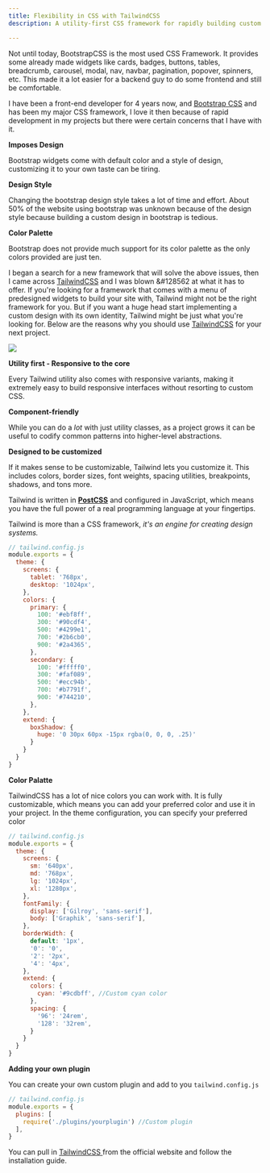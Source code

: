 ```yaml
---
title: Flexibility in CSS with TailwindCSS
description: A utility-first CSS framework for rapidly building custom designs.

---
```

Not until today, BootstrapCSS is the most used CSS Framework. It provides some already made widgets like cards, badges, buttons, tables, breadcrumb, carousel, modal, nav, navbar, pagination, popover, spinners, etc. This made it a lot easier for a backend guy to do some frontend and still be comfortable.

I have been a front-end developer for 4 years now, and [Bootstrap CSS](https://bootstrap.com "BootstrapCSS")  and has been my major CSS framework, I love it then because of rapid development in my projects but there were certain concerns that I have with it.

**Imposes Design**

Bootstrap widgets come with default color and a style of design, customizing it to your own taste can be tiring.

**Design Style**

Changing the bootstrap design style takes a lot of time and effort.  About 50% of the website using bootstrap was unknown because of the design style because building a custom design in bootstrap is tedious.

**Color Palette**

Bootstrap does not provide much support for its color palette as the only colors provided are just ten.

I began a search for a new framework that will solve the above issues, then I came across [TailwindCSS](https://tailwindcss.com/ "Tailwindcss") and I was blown &#128562 at what it has to offer. If you're looking for a framework that comes with a menu of predesigned widgets to build your site with, Tailwind might not be the right framework for you. But if you want a huge head start implementing a custom design with its own identity, Tailwind might be just what you're looking for. Below are the reasons why you should use [TailwindCSS](https://tailwindcss.com "Tailwindcss") for your next project.

![](https://dotdev.co/wp-content/uploads/2019/06/stateofcss2019.png)

**Utility first - Responsive to the core**

Every Tailwind utility also comes with responsive variants, making it extremely easy to build responsive interfaces without resorting to custom CSS.

**Component-friendly**

While you can do a _lot_ with just utility classes, as a project grows it can be useful to codify common patterns into higher-level abstractions.

**Designed to be customized**

If it makes sense to be customizable, Tailwind lets you customize it. This includes colors, border sizes, font weights, spacing utilities, breakpoints, shadows, and tons more.

Tailwind is written in [**PostCSS**](http://postcss.org/) and configured in JavaScript, which means you have the full power of a real programming language at your fingertips.

Tailwind is more than a CSS framework, _it's an engine for creating design systems._

```js
// tailwind.config.js
module.exports = {
  theme: {
    screens: {
      tablet: '768px',
      desktop: '1024px',
    },
    colors: {
      primary: {
        100: '#ebf8ff',
        300: '#90cdf4',
        500: '#4299e1',
        700: '#2b6cb0',
        900: '#2a4365',
      },
      secondary: {
        100: '#fffff0',
        300: '#faf089',
        500: '#ecc94b',
        700: '#b7791f',
        900: '#744210',
      },
    },
    extend: {
      boxShadow: {
        huge: '0 30px 60px -15px rgba(0, 0, 0, .25)'
      }
    }
  }
}
```

**Color Palatte**

TailwindCSS has a lot of nice colors you can work with. It is fully customizable, which means you can add your preferred color and use it in your project. In the theme configuration, you can specify your preferred color

```js
// tailwind.config.js
module.exports = {
  theme: {
    screens: {
      sm: '640px',
      md: '768px',
      lg: '1024px',
      xl: '1280px',
    },
    fontFamily: {
      display: ['Gilroy', 'sans-serif'],
      body: ['Graphik', 'sans-serif'],
    },
    borderWidth: {
      default: '1px',
      '0': '0',
      '2': '2px',
      '4': '4px',
    },
    extend: {
      colors: {
        cyan: '#9cdbff', //Custom cyan color
      },
      spacing: {
        '96': '24rem',
        '128': '32rem',
      }
    }
  }
}
```

**Adding your own plugin**

You can create your own custom plugin and add to you `tailwind.config.js`

```js
// tailwind.config.js
module.exports = {
  plugins: [
    require('./plugins/yourplugin') //Custom plugin
  ],
}
```

You can pull in [TailwindCSS ](https://tailwindcss.com/docs/installation "Tailwind Docs")from the official website and follow the installation guide.